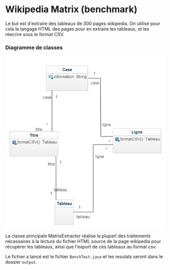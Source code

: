 # Wikipedia Matrix (benchmark)

Le but est d'extraire des tableaux de 300 pages wikipedia. On utilise pour cela le langage HTML des pages pour en extraire les tableaux, et les réecrire sous le format CSV. 

### Diagramme de classes

![Diagramme UML](diagramme_classes.PNG "Diagramme UML")

La classe principale MatrixExtractor réalise la plupart des traitements nécessaires à la lecture du fichier HTML source de la page wikipedia pour récupérer les tableaux, ainsi que l'export de ces tableaux au format csv.

Le fichier a lancé est le fichier `BenchTest.java` et les resulats seront dans le dossier `output`. 

